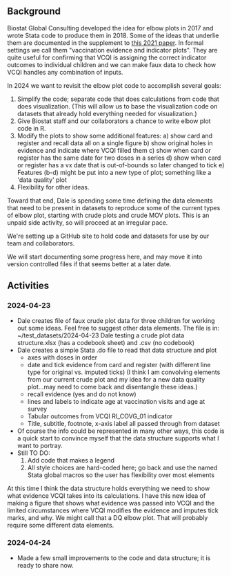 ## Background

Biostat Global Consulting developed the idea for elbow plots in 2017 and wrote Stata code to produce them in 2018.  Some of the ideas that underlie them are documented in the supplement to [this 2021 paper](https://doi.org/10.3390/vaccines9070795).  In formal settings we call them "vaccination evidence and indicator plots".  They are quite useful for confirming that VCQI is assigning the correct indicator outcomes to individual children and we can make faux data to check how VCQI handles any combination of inputs.

In 2024 we want to revisit the elbow plot code to accomplish several goals:
1. Simplify the code; separate code that does calculations from code that does visualization.
   (This will allow us to base the visualization code on datasets that already hold everything needed for visualization.)
2. Give Biostat staff and our collaborators a chance to write elbow plot code in R.
3. Modify the plots to show some additional features:
	a) show card and register and recall data all on a single figure
	b) show original holes in evidence and indicate where VCQI filled them
	c) show when card or register has the same date for two doses in a series
	d) show when card or register has a vx date that is out-of-bounds so later changed to tick
	e) Features (b-d) might be put into a new type of plot; something like a 'data quality' plot
5. Flexibility for other ideas.

Toward that end, Dale is spending some time defining the data elements that need to be present in datasets to reproduce some of the current types of elbow plot, starting with crude plots and crude MOV plots.  This is an unpaid side activity, so will proceed at an irregular pace.

We're setting up a GitHub site to hold code and datasets for use by our team and collaborators.

We will start documenting some progress here, and may move it into version controlled files if that seems better at a later date.

## Activities

### 2024-04-23
- Dale creates file of faux crude plot data for three children for working out some ideas.  Feel free to suggest other data elements.  The file is in:
  ~/test_datasets/2024-04-23 Dale testing a crude plot data structure.xlsx 
  (has a codebook sheet) and .csv (no codebook)
- Dale creates a simple Stata .do file to read that data structure and plot
	- axes with doses in order
	- date and tick evidence from card and register 
	  (with different line type for original vs. imputed ticks)
	  (I think I am convolving elements from our current crude plot and my idea for a new data quality plot...may need to come back and disentangle these ideas.)
	- recall evidence (yes and do not know)
	- lines and labels to indicate age at vaccination visits and age at survey
	- Tabular outcomes from VCQI RI_COVG_01 indicator
	- Title, subtitle, footnote, x-axis label all passed through from dataset
- Of course the info could be represented in many other ways, this code is a quick start to convince myself that the data structure supports what I want to portray.
- Still TO DO:
	1. Add code that makes a legend
	2. All style choices are hard-coded here; go back and use the named Stata global macros so the user has flexibility over most elements


At this time I think the data structure holds everything we need to show what evidence VCQI takes into its calculations.  I have this new idea of making a figure that shows what evidence was passed into VCQI and the limited circumstances where VCQI modifies the evidence and imputes tick marks, and why.  We might call that a DQ elbow plot.  That will probably require some different data elements.  

### 2024-04-24
- Made a few small improvements to the code and data structure; it is ready to share now.
